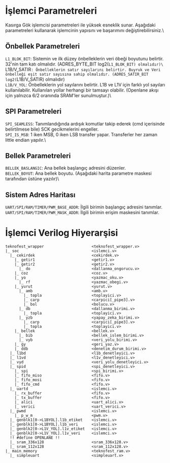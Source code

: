 # İşlemci Parametreleri

Kasırga Gök işlemcisi parametreleri ile yüksek esneklik sunar. Aşağıdaki parametreleri kullanarak işlemcinin yapısını ve başarımını değiştirebilirsiniz.\

## Önbellek Parametreleri

`L1_BLOK_BIT`: Sistemin ve ilk düzey önbelleklerin veri öbeği boyutunu belirtir. 32'nin tam katı olmalıdır. (ADRES_BYTE_BIT log2(`L1_BLOK_BIT) olmalıdır)\
`L1B/V_SATIR`: Önbelleklerin satır sayılarını belirtir. Buyruk ve Veri önbelleği eşit satır sayısına sahip olmalıdır. (ADRES_SATIR_BIT log2(`L1B/V_SATIR) olmalıdır)\
`L1B/V_YOL`: Önbelleklerin yol sayılarını belirtir. L1B ve L1V için farklı yol sayıları kullanılabilir. Kullanılan yollar herhangi bir tamsayı olabilir. (Openlane akışı için yalnızca 6/2 oranında SRAM'ler sunulmuştur.)\

## SPI Parametreleri

`SPI_SEAMLESS`: Tanımlandığında ardışık komutlar takip ederek (cmd içerisinde belirtilmese bile) SCK gecikmelerini engeller.\
`SPI_IS_MSB`: 1 iken MSB, 0 iken LSB transfer yapar. Transferler her zaman little endian yapılır.\

## Bellek Parametreleri

`BELLEK_BASLANGIC`: Ana bellek başlangıç adresini düzenler.\
`BELLEK_BOYUT`: Ana bellek boyutu. (Aşağıdaki harita parametre maskesi tarafından üstüne yazılır)\

## Sistem Adres Haritası

`UART/SPI/RAM/TIMER/PWM_BASE_ADDR`: İlgili birimin başlangıç adresini tanımlar.\
`UART/SPI/RAM/TIMER/PWM_MASK_ADDR`: İlgili birimin erişim maskesini tanımlar.

# İşlemci Verilog Hiyerarşisi

```
teknofest_wrapper                     <teknofest_wrapper.v>
|_ soc                                <islemci.v>
  |_ cekirdek                         <cekirdek.v>
    |_ getir1                         <getir1.v>
    |_ getir2                         <getir2.v>
      |_ do                           <dallanma_ongorucu.v>
    |_ coz                            <coz.v>
    |_ yo                             <yazmac_oku.v>
      |_ rf                           <yazmac_obegi.v>
    |_ yurut                          <yurut.v>
      |_ amb                          <amb.v>
        |_ topla                      <toplayici.v>
        |_ carp                       <carpici[_pipe3].v>
        |_ bol                        <bolucu.v>
      |_ db                           <dallanma_birimi.v>
        |_ topla                      <toplayici.v>
      |_ yzb                          <yapay_zeka_birimi.v>
        |_ carp                       <carpici[_pipe3].v>
        |_ topla                      <toplayici.v>
    |_ bellek                         <bellek.v>
      |_ bib                          <bellek_islem_birimi.v>
      |_ vyb                          <veri_yolu_birimi.v>
    |_ gy                             <geri_yaz.v>
    |_ ddb                            <denetim_durum_birimi.v>
  |_ l1bd                             <l1b_denetleyici.v>
  |_ l1vd                             <l1v_denetleyici.v>
  |_ vyd                              <veri_yolu_denetleyici.v>
  |_ spid                             <spi_denetleyici.v>
    |_ spi                            <spi_birimi.v>
    |_ fifo_miso                      <fifo.v>
    |_ fifo_mosi                      <fifo.v>
    |_ fifo_cmd                       <fifo.v>
  |_ uartd                            <islemci.v>
    |_ rx_buffer                      <fifo.v>
    |_ tx_buffer                      <fifo.v>
    |_ alici                          <uart_alici.v>
    |_ verici                         <uart_verici.v>
  |_ pwmd                             <islemci.v>
    |_ p_w_m                          <pwm.v>
  |_ genblk1[0->L1BYOL].l1b_etiket    <islemci.v>
  |_ genblk1[0->L1BYOL].l1b_veri      <islemci.v>
  |_ genblk2[0->L1V_YOL].l1v_etiket   <islemci.v>
  |_ genblk2[0->L1V_YOL].l1v_veri     <islemci.v>
  !! #define OPENLANE !!
  |_ sram_336x128                     <sram_336x128.v> 
  |_ sram_112x128                     <sram_112x128.v>
|_ main_memory                        <teknofest_ram.v>
  |_ simpleuart                       <simpleuart.v>
  
```
